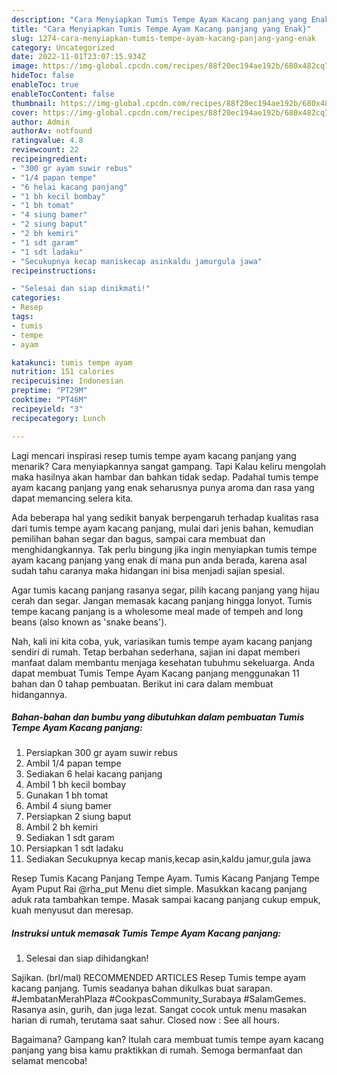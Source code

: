 ```yaml
---
description: "Cara Menyiapkan Tumis Tempe Ayam Kacang panjang yang Enak}"
title: "Cara Menyiapkan Tumis Tempe Ayam Kacang panjang yang Enak}"
slug: 1274-cara-menyiapkan-tumis-tempe-ayam-kacang-panjang-yang-enak
category: Uncategorized
date: 2022-11-01T23:07:15.934Z
image: https://img-global.cpcdn.com/recipes/88f20ec194ae192b/680x482cq70/tumis-tempe-ayam-kacang-panjang-foto-resep-utama.jpg
hideToc: false
enableToc: true
enableTocContent: false
thumbnail: https://img-global.cpcdn.com/recipes/88f20ec194ae192b/680x482cq70/tumis-tempe-ayam-kacang-panjang-foto-resep-utama.jpg
cover: https://img-global.cpcdn.com/recipes/88f20ec194ae192b/680x482cq70/tumis-tempe-ayam-kacang-panjang-foto-resep-utama.jpg
author: Admin
authorAv: notfound
ratingvalue: 4.8
reviewcount: 22
recipeingredient:
- "300 gr ayam suwir rebus"
- "1/4 papan tempe"
- "6 helai kacang panjang"
- "1 bh kecil bombay"
- "1 bh tomat"
- "4 siung bamer"
- "2 siung baput"
- "2 bh kemiri"
- "1 sdt garam"
- "1 sdt ladaku"
- "Secukupnya kecap maniskecap asinkaldu jamurgula jawa"
recipeinstructions:

- "Selesai dan siap dinikmati!"
categories:
- Resep
tags:
- tumis
- tempe
- ayam

katakunci: tumis tempe ayam 
nutrition: 151 calories
recipecuisine: Indonesian
preptime: "PT29M"
cooktime: "PT46M"
recipeyield: "3"
recipecategory: Lunch

---
```



Lagi mencari inspirasi resep tumis tempe ayam kacang panjang yang menarik? Cara menyiapkannya sangat gampang. Tapi Kalau keliru mengolah maka hasilnya akan hambar dan bahkan tidak sedap. Padahal tumis tempe ayam kacang panjang yang enak seharusnya punya aroma dan rasa yang dapat memancing selera kita.


Ada beberapa hal yang sedikit banyak berpengaruh terhadap kualitas rasa dari tumis tempe ayam kacang panjang, mulai dari jenis bahan, kemudian pemilihan bahan segar dan bagus, sampai cara membuat dan menghidangkannya. Tak perlu bingung jika ingin menyiapkan tumis tempe ayam kacang panjang yang enak di mana pun anda berada, karena asal sudah tahu caranya maka hidangan ini bisa menjadi sajian spesial.

Agar tumis kacang panjang rasanya segar, pilih kacang panjang yang hijau cerah dan segar. Jangan memasak kacang panjang hingga lonyot. Tumis tempe kacang panjang is a wholesome meal made of tempeh and long beans (also known as &#39;snake beans&#39;).


Nah, kali ini kita coba, yuk, variasikan tumis tempe ayam kacang panjang sendiri di rumah. Tetap berbahan sederhana, sajian ini dapat memberi manfaat dalam membantu menjaga kesehatan tubuhmu sekeluarga. Anda dapat membuat Tumis Tempe Ayam Kacang panjang menggunakan 11 bahan dan 0 tahap pembuatan. Berikut ini cara dalam membuat hidangannya.

<!--inarticleads1-->

##### Bahan-bahan dan bumbu yang dibutuhkan dalam pembuatan Tumis Tempe Ayam Kacang panjang:

1. Persiapkan 300 gr ayam suwir rebus
1. Ambil 1/4 papan tempe
1. Sediakan 6 helai kacang panjang
1. Ambil 1 bh kecil bombay
1. Gunakan 1 bh tomat
1. Ambil 4 siung bamer
1. Persiapkan 2 siung baput
1. Ambil 2 bh kemiri
1. Sediakan 1 sdt garam
1. Persiapkan 1 sdt ladaku
1. Sediakan Secukupnya kecap manis,kecap asin,kaldu jamur,gula jawa


Resep Tumis Kacang Panjang Tempe Ayam. Tumis Kacang Panjang Tempe Ayam Puput Rai @rha_put Menu diet simple. Masukkan kacang panjang aduk rata tambahkan tempe. Masak sampai kacang panjang cukup empuk, kuah menyusut dan meresap. 

<!--inarticleads2-->

##### Instruksi untuk memasak Tumis Tempe Ayam Kacang panjang:


1. Selesai dan siap dihidangkan!

Sajikan. (brl/mal) RECOMMENDED ARTICLES Resep Tumis tempe ayam kacang panjang. Tumis seadanya bahan dikulkas buat sarapan. #JembatanMerahPlaza #CookpasCommunity_Surabaya #SalamGemes. Rasanya asin, gurih, dan juga lezat. Sangat cocok untuk menu masakan harian di rumah, terutama saat sahur. Closed now : See all hours. 

Bagaimana? Gampang kan? Itulah cara membuat tumis tempe ayam kacang panjang yang bisa kamu praktikkan di rumah. Semoga bermanfaat dan selamat mencoba!
